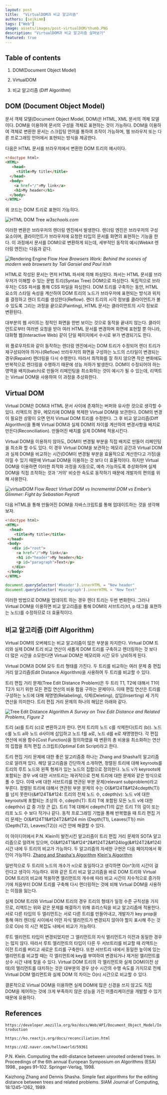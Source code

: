 ```yaml
---
layout: post
title:  "VirtualDOM과 비교 알고리즘"
authors: [sejkimm]
tags: ["Web"]
image: assets/images/post-virtualDOM/thumb.PNG
description: "VirtualDOM과 비교 알고리즘 살펴보기"
featured: true
---
```


## Table of contents

1. DOM(Document Object Model)

2. VirtualDOM

3. 비교 알고리즘 (Diff Algorithm)

## DOM (Document Object Model)

 문서 객체 모델(Document Object Model, DOM)은 HTML, XML 문서의 객체 모델이다. DOM을 이용하여 문서의 구성을 객체로 표현하는 것이 가능하다. DOM을 이용하여 객체로 변환한 문서는 스크립팅 언어를 통하여 조작이 가능하며, 웹 브라우저 또는 다른 프로그래밍 언어에서 표현되는 방식을 제공한다.

다음은 HTML 문서를 브라우저에서 변환한 DOM 트리의 예시이다.

 ```HTML
 <!doctype html> 
 <HTML>
    <head>
      <title>My title</title>
   </head>
   <body>
     <a href="/">My link</a>
     <h1>My header</h1>
   </body>
 </HTML>
 ```

위 코드는 DOM 트리로 표현이 가능히다.

![HTML DOM Tree](../assets/images/post-virtualDOM/HTMLDOMTree.gif)
*w3schools.com*

이러한 변환은 브라우저의 렌더링 엔진에서 발생한다. 렌더링 엔진은 브라우저의 구성 요소이며, 클라이언트가 브라우저에 요청한 타입의 문서를 화면의 표현하는 기능을 한다. 이 과정에서 문서를 DOM으로 변환하게 되는데, 세부적인 동작의 예시(Webkit 렌더링 엔진)는 다음과 같다.

![Rendering Engine Flow](../assets/images/post-virtualDOM/RenderingEngineFlow.png)
*How Browsers Work: Behind the scenes of modern web browsers by Tali Garsiel and Paul Irish*

HTML로 작성된 문서는 먼저 HTML 파서에 의해 파싱된다. 파서는 HTML 문서를 브라우저가 이해할 수 있는 문법 트리(Syntax Tree) DOM으로 파싱한다. 독립적으로 브라우저는 CSS 파서를 통해 CSS 파일을 파싱한다. DOM 트리를 구축하는 동안, HTML 요소의 스타일 속성을 계산하여 DOM 트리의 노드가 브라우저에 표현되는 방식과 위치를 결정하고 렌더 트리를 생성한다(Reflow). 렌더 트리의 시각 정보를 클라이언트가 볼 수 있도록 그리는 과정을 끝으로(Painting), HTML 문서는 클라이언트의 시각 정보로 변환된다.

대부분의 웹 사이트는 정적인 화면을 한번 보이는 것으로 동작을 끝내지 않는다. 클라이언트로부터 여러번 요청을 받아 여러 HTML 문서를 변경하며 화면에 표현할 뿐 아니라, 대화형 웹(Interactive Web) 같이 단일 페이지에서 수시로 뷰가 변경되기도 한다.

위 플로우차트와 같이 동작하는 렌더링 엔진에서는 DOM 트리가 수정되어 렌더 트리가 재구성되어야 하거나(Reflow) 브라우저의 화면을 구성하는 노드의 스타일이 변경되는 경우(Repaint) 렌더링을 다시 수행한다. 따라서 최적화를 잘 하지 않으면 작은 변화에도 반복적으로 렌더링을 수행하기 때문에 성능 저하가 발생한다. DOM이 수정되어야 하는 영역을 배치(batch)로 만들어 리페인팅을 최소화하는 것이 예시가 될 수 있는데, 리액트는 Virtual DOM을 사용하여 이 과정을 추상화한다.

## Virtual DOM

Virtual DOM은 DOM과 HTML 문서 사이에 존재하는 버퍼와 유사한 것으로 생각할 수 있다. 리액트의 경우, 메모리에 DOM을 복제한 Virtual DOM을 보관한다. DOM의 변경이 필요한 상황이 오면 먼저 Virtual DOM 트리를 수정한다. 그 후 비교 알고리즘(Diff Algorithm)을 통해 Virtual DOM과 실제 DOM의 차이를 계산하여 변경사항을 배치로 만든다(Reconciliation). 만들어진 배치를 실제 DOM에 적용시킨다.

Virtual DOM을 이용하지 않아도, DOM이 변경될 부분을 직접 배치로 만들어 리페인팅을 최소화 할 수도 있다. 이 경우 Virtual DOM을 보관하는 메모리 공간과 Virtual DOM과 실제 DOM을 비교하는 시간(DOM이 변경될 부분을 효율적으로 계산한다고 가정)을 아낄 수 있기 때문에 Virtual DOM을 이용하는 것 보다 더 효율적이다. 하지만 Virtual DOM을 이용하면 이러한 최적화 과정을 자동으로, 예측 가능하도록 추상화하며 실제 DOM을 직접 조작하는 것과 '거의' 비슷한 속도로 동작하기 때문에 개발자의 편의를 위해 사용한다.

![virtualDOM Flow](../assets/images/post-virtualDOM/virtualDOM.png)
*React Virtual DOM vs Incremental DOM vs Ember’s Glimmer: Fight by Sebastian Peyrott*

다음 HTML을 통해 만들어진 DOM을 자바스크립트를 통해 업데이트하는 것을 생각해보자.

 ```HTML
<!doctype html> 
<HTML>
   <head>
     <title>My title</title>
  </head>
  <body>
    <div id="root">
      <a href="/">My link</a>
      <h1 id="header">My header</h1>
      <p id="paragraph">Text</p>
    </div>
  </body>
</HTML>
 ```

```javascript
document.querySelector('#header').innerHTML = "New header"
document.querySelector('#paragraph').innerHTML = "New Text"
```

이러한 방법으로 DOM을 업데이트 하는 경우 렌더 트리는 두번 변화한다. 그러나 Virtual DOM을 이용하면 비교 알고리즘을 통해 DOM의 서브트리(h1, p 태그를 표현하는 노드)를 수정하므로 더 효율적이다.

## 비교 알고리즘 (Diff Algorithm)

Virtual DOM의 오버헤드는 비교 알고리즘이 많은 부분을 차지한다. Virtual DOM 트리와 실제 DOM 트리 비교 연산이 새롭게 DOM 트리를 구축하고 렌더링하는 것 보다 더 많은 시간을 소모한다면 Virtual DOM은 메모리와 시간 모두 낭비하게 된다.

Virtual DOM과 DOM 모두 트리 형태를 가진다. 두 트리를 비교하는 여러 문제 중 편집 거리 알고리즘(Edit Distance Algorithm)을 사용하여 두 트리를 비교할 수 있다.

트리 편집 거리 문제(Tree Edit Distance Problem)은 두 트리 T1, T2에 대해서 T1이 T2가 되기 위한 모든 편집 연산의 비용 합을 구하는 문제이다. 이때 편집 연산은 트리를 구성하는 노드에 대해 재명명(Relabeling), 삭제(Deleting), 삽입(Inserting) 세 가지 연산을 의미한다. 트리 편집 거리 문제의 하나의 해답은 아래와 같다.

![Tree Edit Distance Algorithm](../assets/images/post-virtualDOM/TreeEditDistance.png)
*A Survey on Tree Edit Distance and Related Problems, Figure 2*

트리 (a)를 트리 (c)로 변환하고자 한다. 먼저 트리의 노드 c를 삭제한다(트리 (b)). 노드 c를 노드 a와 노드 d사이에 삽입하고 노드 f를 a로, 노드 d를 e로 재명명한다. 각 편집 연산에 비용 함수(Cost Function)을 정의하였을 때 변환의 총 비용을 최소화하는 연산의 집합을 최적 편집 스크립트(Optimal Edit Script)라고 한다.

트리 편집 거리 문제에 대한 좋은 알고리즘중 하나는 Zhang and Shasha의 알고리즘으로 알려져 있다. 해당 알고리즘을 간단하게 소개하면, 정렬된 트리에 대해 keyroots를 트리의 루트 노드와 왼쪽 형제가 있는 노드의 집합으로 정의한다. 노드 v가 keyroots에 포함되는 경우 v에 대한 서브트리는 재귀적으로 전체 트리에 대한 문제와 같은 방식으로 풀 수 있다. 이때 v에 대한 서브트리를 연관된 부분 문제(relevant subproblem)라고 부른다. 정렬된 트리에 대해서 연관된 부분 문제의 수는 O(&#124T&#124cdepth(T)) 를 넘지 못한다(&#124T&#124: 트리의 전체 노드 수, cdepth(v): 노드 v에 대한 keyroots에 포함되는 조상의 수, cdepth(T): 트리 T에 포함된 모든 노드 v에 대한 cdepth(v) 값 중 가장 큰 값). 트리 T에 대해서 cdepth(T)의 값은 트리 T의 깊이 또는 리프 노드 수 보다 작거나 같다. 동적 프로그래밍 기법을 통해 반복했을 때 트리 편집 거리 문제는 O(&#124T1&#124T2&#124 min {Depth(T1), Leaves(T1)} min {Depth(T2), Leaves(T2)}) 시간 안에 해결할 수 있다.

이 아이디어에서 P.N. Klein이 발전시킨 알고리즘이 트리 편집 거리 문제의 SOTA 알고리즘으로 알려져 있으며, O(&#124T1&#124^2&#124T2&#124log(&#124T2&#124) 시간 내에 두 트리의 비교가 가능하다. 두 알고리즘의 자세한 구현은 다음 페이지에서 확인이 가능하다. [Zhang and Shasha's Algorithm](http://www.grantjenks.com/wiki/_media/ideas/simple_fast_algorithms_for_the_editing_distance_between_tree_and_related_problems.pdf) [Klein's Algorithm](http://citeseerx.ist.psu.edu/viewdoc/download;jsessionid=65513FA97EB55AACB6637F9002748C1C?doi=10.1.1.186.5624&rep=rep1&type=pdf)

일반적으로 두 트리의 노드의 개수가 n으로 동일하다고 생각하면 O(n^3)의 시간이 걸린다고 생각이 가능하다. 위와 같은 트리 비교 알고리즘을 바로 DOM 트리와 Virtual DOM 트리의 비교에 적용하면 엘리먼트의 개수에 따라 비교 시간이 지수적으로 증가하기에 처음부터 DOM 트리를 구축해 다시 렌더링하는 것에 비해 Virtual DOM을 사용하는 이점을 잃는다.

실제 DOM 트리와 Virtual DOM 트리의 경우 트리의 형태가 일정 수준 규칙성을 가지므로, 리액트는 위와 같은 문제를 해결하기 위해 휴리스틱을 비교 알고리즘에 적용한다. 서로 다른 타입의 두 엘리먼트는 서로 다른 트리를 만들어내고, 개발자가 key prop을 통해 여러 렌더링 사이에서 어떤 자식 엘리먼트가 변경되지 않아야 할지 표시해 주는 것으로 O(n) 의 시간 복잡도 내에서 비교가 가능하다.

루트 엘리먼트 타입이 변경되었지만 그 엘리먼트의 자식 엘리먼트가 이전과 동일한 경우는 많지 않다. 따라서 루트 엘리먼트의 타입이 다른 두 서브트리를 비교할 때 리액트는 이전 트리를 버리고 새로운 트리를 구축한다. 또한 서브트리 내에서 동일한 높이에 있는 엘리먼트를 비교할 때는 각 엘리먼트에 key를 부여하여 변경되거나 제거된 엘리먼트를 상수 시간 내에 찾을 수 있다. Virtual DOM 트리의 각 엘리먼트와 실제 DOM(이전 상태)의 엘리먼트를 대치하는 것은 대부분의 경우 상수 시간의 수행 속도를 가지므로 전체 Virtual DOM 엘리먼트와 실제 DOM 의 차이는 O(n) 시간으로 비교할 수 있다.

결론적으로 Virtual DOM을 이용하면 실제 DOM에 많은 신경을 쓰지 않고도 직접 DOM을 제어하는 것에 크게 부족하지 않은 성능을 가진 어플리케이션을 개발할 수 있기 때문에 유용하다.

## References

`https://developer.mozilla.org/ko/docs/Web/API/Document_Object_Model/Introduction`

`https://ko.reactjs.org/docs/reconciliation.html`

`https://d2.naver.com/helloworld/59361`

P.N. Klein. Computing the edit-distance between unrooted ordered trees. In Proceedings of the 6th annual European Symposium on Algorithms (ESA) 1998., pages 91–102. Springer-Verlag, 1998.

Kaizhong Zhang and Dennis Shasha. Simple fast algorithms for the editing distance between trees and related problems. SIAM Journal of Computing, 18:1245–1262, 1989.
